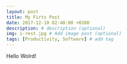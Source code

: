 ```yaml
---
layout: post
title: My Firts Post
date: 2017-12-10 02:40:00 +0200
description: # description (optional)
img: i-rest.jpg # Add image post (optional)
tags: [Productivity, Software] # add tag
---
```


Hello Wolrd!
